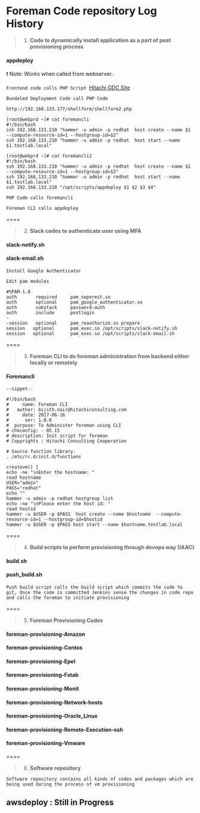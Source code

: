 # Foreman Code repository Log History

> 1) **Code to dynamically install application as a part of post provisioning process**


#### appdeploy

:heavy_exclamation_mark: Note: Works when called from webserver..

`Frontend code calls PHP Script `[Hitachi GDC Site](http://192.168.133.177/page2/search_engine/index3.php#)

`Bundeled Deployment Code call PHP Code`

```
http://192.168.133.177/shellform/shellform2.php

[root@webprd ~]# cat foremancli
#!/bin/bash
ssh 192.168.133.210 "hammer -u admin -p redhat  host create --name $1  --compute-resource-id=1 --hostgroup-id=$2"
ssh 192.168.133.210 "hammer -u admin -p redhat  host start --name $1.testlab.local"

[root@webprd ~]# cat foremancli2
#!/bin/bash
ssh 192.168.133.210 "hammer -u admin -p redhat  host create --name $1  --compute-resource-id=1 --hostgroup-id=$3"
ssh 192.168.133.210 "hammer -u admin -p redhat  host start --name $1.testlab.local"
ssh 192.168.133.210 "/opt/scripts/appdeploy $1 $2 $3 $4"

```
`PHP Code calls foremancli`

`Foreman CLI calls appdeploy`

====

> 2) **Slack codes to authenticate user using MFA**

#### slack-notify.sh

#### slack-email.sh

`Install Google Authenticator`

`Edit pam modules`
```
#%PAM-1.0
auth       required     pam_sepermit.so
auth       optional     pam_google_authenticator.so
auth       substack     password-auth
auth       include      postlogin
-
-session   optional     pam_reauthorize.so prepare
session   optional      pam_exec.so /opt/scripts/slack-notify.sh
session   optional      pam_exec.so /opt/scripts/slack-email.sh

```
====

> 3) **Foreman CLI to do foreman administration from backend either locally or remotely**

#### Foremancli

```
--sippet--

#!/bin/bash
#     name: Foreman CLI
#   author: bijith.nair@hitachiconsulting.com
#     date: 2017-06-16
#      ver: 1.0.0
#  purpose: To Administer foreman using CLI
# chkconfig: - 85 15
# description: Init script for foreman
# Copyrights : Hitachi Consulting Cooperation

# Source function library.
. /etc/rc.d/init.d/functions

createvm() {
echo -ne "\nEnter the hostname: "
read hostname
USER="admin"
PASS="redhat"
echo ""
hammer -u admin -p redhat hostgroup list
echo -ne "\nPlease enter the host id: "
read hostid
hammer -u $USER -p $PASS  host create --name $hostname  --compute-resource-id=1 --hostgroup-id=$hostid
hammer -u $USER -p $PASS host start --name $hostname.testlab.local

```
====

> 4) **Build scripts to perform provisioning through devops way (IAAC)**

#### build.sh

#### push_build.sh

`Push build script calls the build script which commits the code to git, Once the code is committed Jenkins sense the changes in code repo and calls the foreman to initiate provisioning`

====

> 5) **Foreman Provisioning Codes**

#### foreman-provisioning-Amazon
#### foreman-provisioning-Centos
#### foreman-provisioning-Epel
#### foreman-provisioning-Fstab
#### foreman-provisioning-Monit
#### foreman-provisioning-Network-hosts
#### foreman-provisioning-Oracle_Linux
#### foreman-provisioning-Remote-Execution-ssh
#### foreman-provisioning-Vmware

====

> 6) **Software repository**

`Software repository contains all kinds of codes and packages which are being used during the process of vm provisioning`


## awsdeploy : Still in Progress